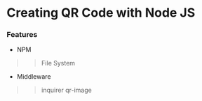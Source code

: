 # Creating QR Code with Node JS

### Features
 * NPM
  >> File System
 * Middleware
  >> inquirer
  >> qr-image